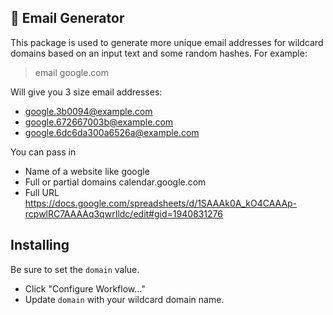 ## 💌 Email Generator

This package is used to generate more unique email addresses for wildcard domains based on an input text and some random hashes.
For example:

> email google.com

Will give you 3 size email addresses:

*  google.3b0094@example.com
*  google.672667003b@example.com
*  google.6dc6da300a6526a@example.com

You can pass in

* Name of a website like google
* Full or partial domains calendar.google.com
* Full URL https://docs.google.com/spreadsheets/d/1SAAAk0A_kO4CAAAp-rcpwlRC7AAAAq3qwrIldc/edit#gid=1940831276

## Installing

Be sure to set the `domain` value.

* Click "Configure Workflow..."
* Update `domain` with your wildcard domain name.
